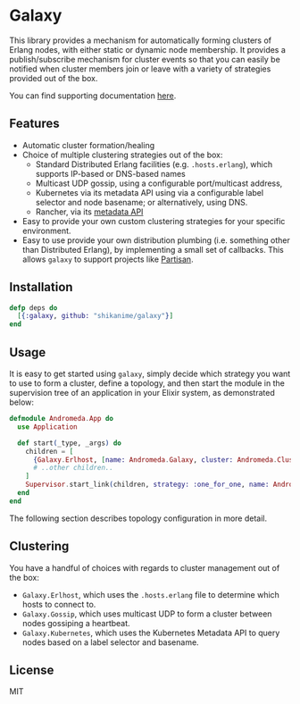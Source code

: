 # Galaxy

This library provides a mechanism for automatically forming clusters of Erlang nodes, with
either static or dynamic node membership. It provides a publish/subscribe mechanism for cluster
events so that you can easily be notified when cluster members join or leave with a variety
of strategies provided out of the box.

You can find supporting documentation [here](https://hexdocs.pm/galaxy).

## Features

- Automatic cluster formation/healing
- Choice of multiple clustering strategies out of the box:
  - Standard Distributed Erlang facilities (e.g. `.hosts.erlang`), which supports IP-based or DNS-based names
  - Multicast UDP gossip, using a configurable port/multicast address,
  - Kubernetes via its metadata API using via a configurable label selector and
    node basename; or alternatively, using DNS.
  - Rancher, via its [metadata API][rancher-api]
- Easy to provide your own custom clustering strategies for your specific environment.
- Easy to use provide your own distribution plumbing (i.e. something other than
  Distributed Erlang), by implementing a small set of callbacks. This allows
  `galaxy` to support projects like
  [Partisan](https://github.com/lasp-lang/partisan).

## Installation

```elixir
defp deps do
  [{:galaxy, github: "shikanime/galaxy"}]
end
```

## Usage

It is easy to get started using `galaxy`, simply decide which strategy you
want to use to form a cluster, define a topology, and then start the module in
the supervision tree of an application in your Elixir system, as demonstrated below:

```elixir
defmodule Andromeda.App do
  use Application

  def start(_type, _args) do
    children = [
      {Galaxy.Erlhost, [name: Andromeda.Galaxy, cluster: Andromeda.Cluster]},
      # ..other children..
    ]
    Supervisor.start_link(children, strategy: :one_for_one, name: Andromeda.Supervisor)
  end
end
```

The following section describes topology configuration in more detail.

## Clustering

You have a handful of choices with regards to cluster management out of the box:

- `Galaxy.Erlhost`, which uses the `.hosts.erlang` file to
  determine which hosts to connect to.
- `Galaxy.Gossip`, which uses multicast UDP to form a cluster between
  nodes gossiping a heartbeat.
- `Galaxy.Kubernetes`, which uses the Kubernetes Metadata API to query
  nodes based on a label selector and basename.

## License

MIT

[rancher-api]: http://rancher.com/docs/rancher/latest/en/rancher-services/metadata-service/
